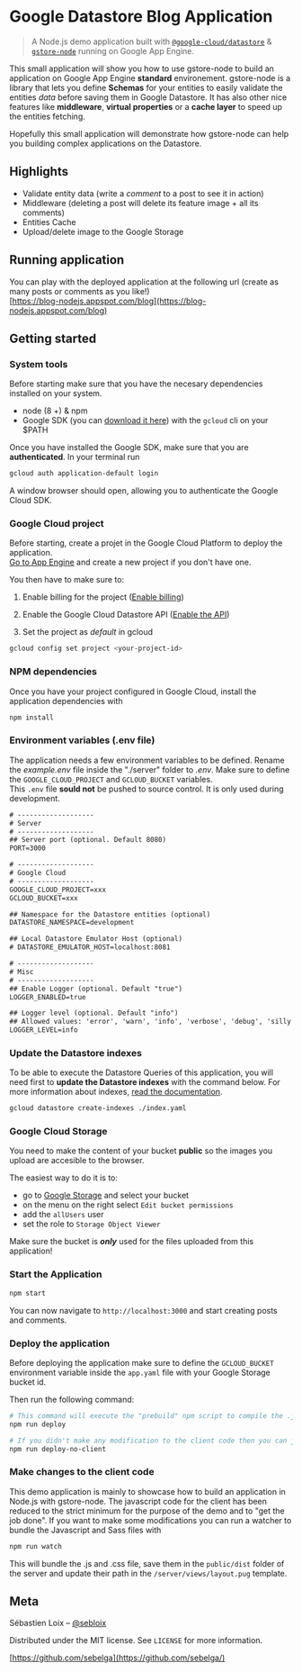 # Google Datastore Blog Application
> A Node.js demo application built with [`@google-cloud/datastore`](https://github.com/googleapis/nodejs-datastore) & [`gstore-node`](https://github.com/sebelga/gstore-node) running on Google App Engine.

This small application will show you how to use gstore-node to build an application on Google App Engine **standard** environement.  gstore-node is a library that lets you define **Schemas** for your entities to easily validate the entities _data_ before saving them in Google Datastore. It has also other nice features like **middleware**, **virtual properties** or a **cache layer** to speed up the entities fetching.  

Hopefully this small application will demonstrate how gstore-node can help you building complex applications on the Datastore.

## Highlights

* Validate entity data (write a _comment_ to a post to see it in action)
* Middleware (deleting a post will delete its feature image + all its comments)
* Entities Cache
* Upload/delete image to the Google Storage

<!-- ## Live demo

You can see a live demo of this application at the foolowing url:   [https://blog-nodejs.appspot.com](https://blog-nodejs.appspot.com).  
Play with it as much as you want but don't feel sad if your post disappears the next day as a cron job does a clean up every 24h :smile:. -->

## Running application

You can play with the deployed application at the following url (create as many posts or comments as you like!)  
[https://blog-nodejs.appspot.com/blog](https://blog-nodejs.appspot.com/blog)

## Getting started

### System tools

Before starting make sure that you have the necesary dependencies installed on your system.

* node (8 +) & npm
* Google SDK (you can [download it here](https://cloud.google.com/sdk/downloads)) with the `gcloud` cli on your $PATH

Once you have installed the Google SDK, make sure that you are **authenticated**. In your terminal run

```sh
gcloud auth application-default login
```

A window browser should open, allowing you to authenticate the Google Cloud SDK.

### Google Cloud project

Before starting, create a projet in the Google Cloud Platform to deploy the application.  
[Go to App Engine](https://console.cloud.google.com/projectselector/appengine/create) and create a new project if you don't have one.

You then have to make sure to:

1. Enable billing for the project ([Enable billing](https://cloud.google.com/billing/docs/how-to/modify-project?visit_id=1-636516267130301291-4124238769&rd=1#enable-billing))

2. Enable the Google Cloud Datastore API ([Enable the API](https://console.cloud.google.com/flows/enableapi?apiid=datastore.googleapis.com))

3. Set the project as _default_ in gcloud

```sh
gcloud config set project <your-project-id>
```

### NPM dependencies

Once you have your project configured in Google Cloud, install the application dependencies with

```js
npm install
```

### Environment variables (.env file)

The application needs a few environment variables to be defined. Rename the _example.env_ file inside the "./server" folder to _.env_. Make sure to define the `GOOGLE_CLOUD_PROJECT` and `GCLOUD_BUCKET` variables.  
This `.env` file **sould not** be pushed to source control. It is only used during development.

```txt
# -------------------
# Server
# -------------------
## Server port (optional. Default 8080)
PORT=3000

# -------------------
# Google Cloud
# -------------------
GOOGLE_CLOUD_PROJECT=xxx
GCLOUD_BUCKET=xxx

## Namespace for the Datastore entities (optional)
DATASTORE_NAMESPACE=development

## Local Datastore Emulator Host (optional)
# DATASTORE_EMULATOR_HOST=localhost:8081

# -------------------
# Misc
# -------------------
## Enable Logger (optional. Default "true")
LOGGER_ENABLED=true

## Logger level (optional. Default "info")
## Allowed values: 'error', 'warn', 'info', 'verbose', 'debug', 'silly'
LOGGER_LEVEL=info
```

### Update the Datastore indexes

To be able to execute the Datastore Queries of this application, you will need first to **update the Datastore indexes** with the command below. For more information about indexes, [read the documentation](https://cloud.google.com/appengine/docs/flexible/nodejs/configuring-datastore-indexes-with-index-yaml).

```sh
gcloud datastore create-indexes ./index.yaml
```

### Google Cloud Storage
You need to make the content of your bucket **public** so the images you upload are accesible to the browser.  

The easiest way to do it is to:

* go to [Google Storage](https://console.cloud.google.com/storage/) and select your bucket
* on the menu on the right select `Edit bucket permissions`
* add the `allUsers` user
* set the role to `Storage Object Viewer`

Make sure the bucket is **_only_** used for the files uploaded from this application!

### Start the Application

```js
npm start
```

You can now navigate to `http://localhost:3000` and start creating posts and comments.

### Deploy the application

Before deploying the application make sure to define the `GCLOUD_BUCKET` environment variable inside the `app.yaml` file with your Google Storage bucket id.  

Then run the following command:

```sh
# This command will execute the "prebuild" npm script to compile the .js and .css static files for the client.
npm run deploy

# If you didn't make any modification to the client code then you can just run this
npm run deploy-no-client
```

### Make changes to the client code

This demo application is mainly to showcase how to build an application in Node.js with gstore-node. The javascript code for the client has been reduced to the strict minimum for the purpose of the demo and to "get the job done".
If you want to make some modifications you can run a watcher to bundle the Javascript and Sass files with

```js
npm run watch
```

This will bundle the .js and .css file, save them in the `public/dist` folder of the server and update their path in the `/server/views/layout.pug` template.

## Meta

Sébastien Loix – [@sebloix](https://twitter.com/sebloix)

Distributed under the MIT license. See `LICENSE` for more information.

[https://github.com/sebelga](https://github.com/sebelga/)  
